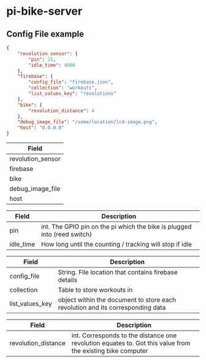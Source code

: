 # pi-bike-server

## Config File example

```json
{
    "revolution_sensor": {
        "pin": 21,
        "idle_time": 4000
    },
    "firebase": { 
        "config_file": "firebase.json",
        "collection": "workouts",
        "list_values_key": "revolutions" 
    },
    "bike": {
        "revolution_distance": 4
    },
    "debug_image_file": "/some/location/lcd-image.png",
    "host": "0.0.0.0" 
}
```
| Field      | 
| ----------- |
| revolution_sensor      |
| firebase   | Optional
| bike   | 
|debug_image_file | string - optional|
|host | string |



| Field      | Description |
| ----------- | ----------- |
| pin      | int. The GPIO pin on the pi which the bike is plugged into (reed switch)  |
| idle_time   | How long until the counting / tracking will stop if idle        |

| Field      | Description |
| ----------- | ----------- |
| config_file      | String. File location that contains firebase details  |
| collection   | Table to store workouts in   |
| list_values_key   | object within the document to store each revolution and its corresponding data  |

| Field      | Description |
| ----------- | ----------- |
| revolution_distance      | int. Corresponds to the distance one revolution equates to. Got this value from the existing bike computer
